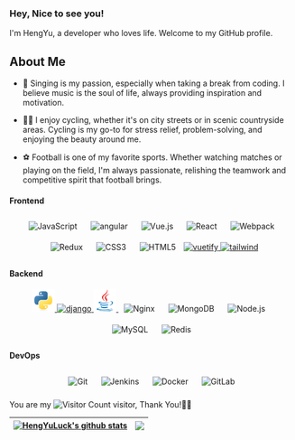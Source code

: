 ### Hey, Nice to see you! 
I'm HengYu, a developer who loves life. Welcome to my GitHub profile.

## About Me

- 🎤 Singing is my passion, especially when taking a break from coding. I believe music is the soul of life, always providing inspiration and motivation.

- 🚴‍♂️ I enjoy cycling, whether it's on city streets or in scenic countryside areas. Cycling is my go-to for stress relief, problem-solving, and enjoying the beauty around me.

- ⚽ Football is one of my favorite sports. Whether watching matches or playing on the field, I'm always passionate, relishing the teamwork and competitive spirit that football brings.

<!--
**yinyueyu1/yinyueyu1** is a ✨ _special_ ✨ repository because its `README.md` (this file) appears on your GitHub profile.

Here are some ideas to get you started:

- 🔭 I’m currently working on ...
- 🌱 I’m currently learning ...
- 👯 I’m looking to collaborate on ...
- 🤔 I’m looking for help with ...
- 💬 Ask me about ...
- 📫 How to reach me: ...
- 😄 Pronouns: ...
- ⚡ Fun fact: ...
-->

#### Frontend
<div align="center">
<img style="margin: 10px" src="https://profilinator.rishav.dev/skills-assets/javascript-original.svg" alt="JavaScript" height="50" />
<img style="margin: 10px" src="https://angular.io/assets/images/logos/angular/angular.svg" alt="angular" width="50" height="50"/> </a>
<img style="margin: 10px" src="https://profilinator.rishav.dev/skills-assets/vuejs-original-wordmark.svg" alt="Vue.js" height="50" />
<img style="margin: 10px" src="https://profilinator.rishav.dev/skills-assets/react-original-wordmark.svg" alt="React" height="50" />
<img style="margin: 10px" src="https://profilinator.rishav.dev/skills-assets/webpack-original.svg" alt="Webpack" height="50" />
<!-- <img style="margin: 10px" src="https://profilinator.rishav.dev/skills-assets/jquery.png" alt="jQuery" height="50" /> -->
<!-- <img style="margin: 10px" src="https://profilinator.rishav.dev/skills-assets/sass-original.svg" alt="Sass" height="50" /> -->
<!-- <img style="margin: 10px" src="https://profilinator.rishav.dev/skills-assets/powershell.png" alt="PowerShell" height="50" /> -->
<img style="margin: 10px" src="https://profilinator.rishav.dev/skills-assets/redux-original.svg" alt="Redux" height="50" />
<!-- <img style="margin: 10px" src="https://profilinator.rishav.dev/skills-assets/bootstrap-plain.svg" alt="Bootstrap" height="50" /> -->
<img style="margin: 10px" src="https://profilinator.rishav.dev/skills-assets/css3-original-wordmark.svg" alt="CSS3" height="50" />
<img style="margin: 10px" src="https://profilinator.rishav.dev/skills-assets/html5-original-wordmark.svg" alt="HTML5" height="50" />
<a href="https://vuetifyjs.com/en/" target="_blank" rel="noreferrer"> <img src="https://bestofjs.org/logos/vuetify.svg" alt="vuetify" width="40" height="40"/> </a> 
<a href="https://tailwindcss.com/" target="_blank" rel="noreferrer"> <img src="https://www.vectorlogo.zone/logos/tailwindcss/tailwindcss-icon.svg" alt="tailwind" width="40" height="40"/> </a> 
</div>

</td>
<td valign="top" width="33%">

#### Backend
<div align="center">
<!-- <img style="margin: 10px" src="https://profilinator.rishav.dev/skills-assets/go-original.svg" alt="Go" height="50" /> -->
<!-- <img style="margin: 10px" src="https://profilinator.rishav.dev/skills-assets/linux-original.svg" alt="Linux" height="50" /> -->
<a href="https://www.python.org" target="_blank" rel="noreferrer"> <img src="https://raw.githubusercontent.com/devicons/devicon/master/icons/python/python-original.svg" alt="python" width="40" height="40"/> </a>
<a href="https://www.djangoproject.com/" target="_blank" rel="noreferrer"> <img src="https://cdn.worldvectorlogo.com/logos/django.svg" alt="django" width="40" height="40"/> </a> 
<a href="https://www.java.com" target="_blank" rel="noreferrer"> <img src="https://raw.githubusercontent.com/devicons/devicon/master/icons/java/java-original.svg" alt="java" width="40" height="40"/> </a> 
<img style="margin: 10px" src="https://profilinator.rishav.dev/skills-assets/nginx-original.svg" alt="Nginx" height="50" />
<img style="margin: 10px" src="https://profilinator.rishav.dev/skills-assets/mongodb-original-wordmark.svg" alt="MongoDB" height="50" />
<img style="margin: 10px" src="https://profilinator.rishav.dev/skills-assets/nodejs-original-wordmark.svg" alt="Node.js" height="50" />
<!-- <img style="margin: 10px" src="https://profilinator.rishav.dev/skills-assets/postgresql-original-wordmark.svg" alt="PostgreSQL" height="50" /> -->
<img style="margin: 10px" src="https://profilinator.rishav.dev/skills-assets/mysql-original-wordmark.svg" alt="MySQL" height="50" />
<img style="margin: 10px" src="https://profilinator.rishav.dev/skills-assets/redis-original-wordmark.svg" alt="Redis" height="50" />
</div>

</td>
<td valign="top" width="33%">


#### DevOps
<div align="center">
<!-- <img style="margin: 10px" src="https://profilinator.rishav.dev/skills-assets/kubernetes-icon.svg" alt="Kubernetes" height="50" /> -->
<img style="margin: 10px" src="https://profilinator.rishav.dev/skills-assets/git-scm-icon.svg" alt="Git" height="50" />
<img style="margin: 10px" src="https://profilinator.rishav.dev/skills-assets/jenkins-icon.svg" alt="Jenkins" height="50" />
<img style="margin: 10px" src="https://profilinator.rishav.dev/skills-assets/docker-original-wordmark.svg" alt="Docker" height="50" />
<img style="margin: 10px" src="https://profilinator.rishav.dev/skills-assets/gitlab.svg" alt="GitLab" height="50" />
</div>

You are my ![Visitor Count](https://shields-io-visitor-counter.herokuapp.com/badge?page=HengYuLuck.HengYuLuck/HengYuLuck&style=for-the-badge&logo=appveyor) visitor, Thank You!🎉🎉

| <a href="https://github.com/HengYuLuck/HengYuLuck"><picture><source media="(prefers-color-scheme: dark)" srcset="https://bad-apple-github-readme.vercel.app/api?show_bg=1&username=HengYuLuck&show_icons=true&include_all_commits=true&theme=tokyonight&hide_border=true" /><img align="center" src="https://bad-apple-github-readme.vercel.app/api??show_bg=1&username=HengYuLuck&show_icons=true&include_all_commits=true&theme=buefy&hide_border=true" alt="HengYuLuck's github stats" /></pictulre></a> | <a href="https://github.com/HengYuLuck/HengYuLuck"><picture><source media="(prefers-color-scheme: dark)" srcset="https://github-readme-stats.vercel.app/api/top-langs/?username=HengYuLuck&theme=tokyonight&hide_border=true&layout=compact" /><img align="center" src="https://github-readme-stats.vercel.app/api/top-langs/?username=HengYuLuck&theme=buefy&hide_border=true&layout=compact" /></picture></a> |
| ------------- | ------------- |
